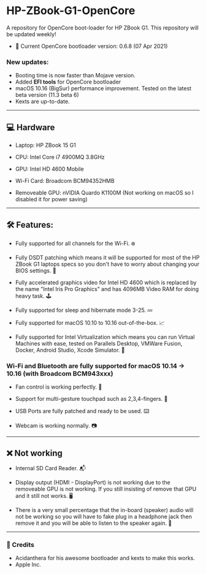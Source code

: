 # HP-ZBook-G1-OpenCore
A repository for OpenCore boot-loader for HP ZBook G1.
This repository will be updated weekly!

- 🥲 Current OpenCore bootloader version: 0.6.8 (07 Apr 2021)

### New updates:
<ul>
    <li>Booting time is now faster than Mojave version.</li>
    <li>Added <b>EFI tools</b> for OpenCore bootloader</li>
    <li>macOS 10.16 (BigSur) performance improvement. Tested on the latest beta version (11.3 beta 6)</li>
    <li>Kexts are up-to-date.</li>
</ul>


---------------
## 💻 Hardware


- Laptop: HP ZBook 15 G1


- CPU: Intel Core i7 4900MQ 3.8GHz


- GPU: Intel HD 4600 Mobile


- Wi-Fi Card: Broadcom BCM94352HMB


- Removeable GPU: nVIDIA Quardo K1100M (Not working on macOS so I disabled it for power saving)



---------------
## 🛠 Features:

- Fully supported for all channels for the Wi-Fi. ❄️

- Fully DSDT patching which means it will be supported for most of the HP ZBook G1 laptops specs so you don't have to worry about changing your BIOS settings. 🔌

- Fully accelerated graphics video for Intel HD 4600 which is replaced by the name "Intel Iris Pro Graphics" and has 4096MB Video RAM for doing heavy task. 🕹

- Fully supported for sleep and hibernate mode 3-25. 💤

- Fully supported for macOS 10.10 to 10.16 out-of-the-box. 📈

- Fully supported for Intel Virtualization which means you can run Virtual Machines with ease, tested on Parallels Desktop, VMWare Fusion, Docker, Android Studio, Xcode Simulator. 📡


### Wi-Fi and Bluetooth are fully supported for macOS 10.14 -> 10.16 (with Broadcom BCM943xxx)


- Fan control is working perfectly. 🦄

- Support for multi-gesture touchpad such as 2,3,4-fingers. 👋

- USB Ports are fully patched and ready to be used. ⌨️

- Webcam is working normally. 📷


----------------
## ❌ Not working


- Internal SD Card Reader. 📬

- Display output (HDMI - DisplayPort) is not working due to the removeable GPU is not working. If you still insisting of remove that GPU and it still not works. 🖥

- There is a very small percentage that the in-board (speaker) audio will not be working so you will have to fake plug in a headphone jack then remove it and you will be able to listen to the speaker again. 🧭
----------------
### 💌 Credits

- Acidanthera for his awesome bootloader and kexts to make this works.
- Apple Inc.